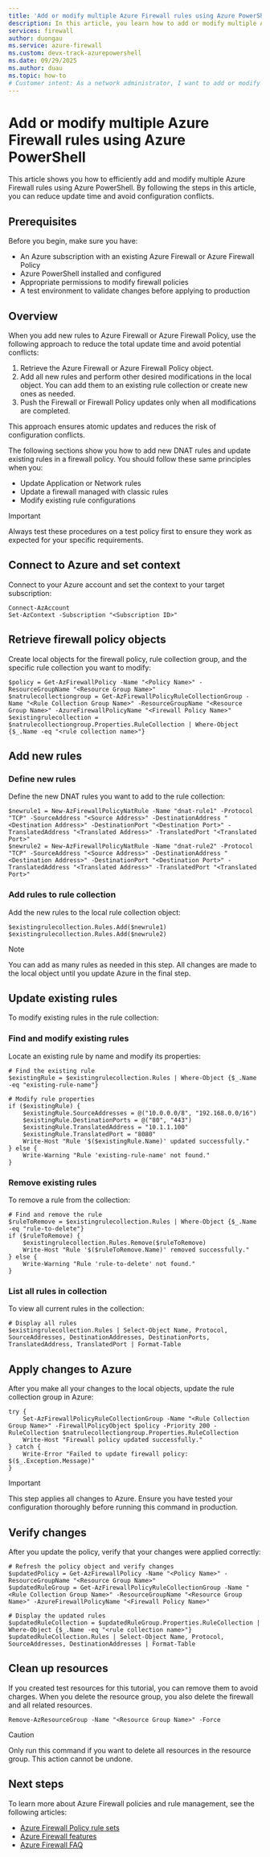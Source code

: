 ```yaml
---
title: 'Add or modify multiple Azure Firewall rules using Azure PowerShell'
description: In this article, you learn how to add or modify multiple Azure Firewall rules using Azure PowerShell. 
services: firewall
author: duongau
ms.service: azure-firewall
ms.custom: devx-track-azurepowershell
ms.date: 09/29/2025
ms.author: duau
ms.topic: how-to
# Customer intent: As a network administrator, I want to add or modify multiple Azure Firewall rules using PowerShell, so that I can efficiently manage firewall policies and reduce update times for better network security.
---
```


# Add or modify multiple Azure Firewall rules using Azure PowerShell

This article shows you how to efficiently add and modify multiple Azure Firewall rules using Azure PowerShell. By following the steps in this article, you can reduce update time and avoid configuration conflicts.

## Prerequisites

Before you begin, make sure you have:

- An Azure subscription with an existing Azure Firewall or Azure Firewall Policy
- Azure PowerShell installed and configured
- Appropriate permissions to modify firewall policies
- A test environment to validate changes before applying to production

## Overview

When you add new rules to Azure Firewall or Azure Firewall Policy, use the following approach to reduce the total update time and avoid potential conflicts:

1. Retrieve the Azure Firewall or Azure Firewall Policy object.
1. Add all new rules and perform other desired modifications in the local object. You can add them to an existing rule collection or create new ones as needed.
1. Push the Firewall or Firewall Policy updates only when all modifications are completed.

This approach ensures atomic updates and reduces the risk of configuration conflicts.

The following sections show you how to add new DNAT rules and update existing rules in a firewall policy. You should follow these same principles when you:

- Update Application or Network rules
- Update a firewall managed with classic rules
- Modify existing rule configurations

> [!IMPORTANT]
> Always test these procedures on a test policy first to ensure they work as expected for your specific requirements.

## Connect to Azure and set context

Connect to your Azure account and set the context to your target subscription:

```azurepowershell-interactive
Connect-AzAccount
Set-AzContext -Subscription "<Subscription ID>"
```

## Retrieve firewall policy objects

Create local objects for the firewall policy, rule collection group, and the specific rule collection you want to modify:

```azurepowershell-interactive
$policy = Get-AzFirewallPolicy -Name "<Policy Name>" -ResourceGroupName "<Resource Group Name>"
$natrulecollectiongroup = Get-AzFirewallPolicyRuleCollectionGroup -Name "<Rule Collection Group Name>" -ResourceGroupName "<Resource Group Name>" -AzureFirewallPolicyName "<Firewall Policy Name>"
$existingrulecollection = $natrulecollectiongroup.Properties.RuleCollection | Where-Object {$_.Name -eq "<rule collection name>"}
```

## Add new rules

### Define new rules

Define the new DNAT rules you want to add to the rule collection:

```azurepowershell-interactive
$newrule1 = New-AzFirewallPolicyNatRule -Name "dnat-rule1" -Protocol "TCP" -SourceAddress "<Source Address>" -DestinationAddress "<Destination Address>" -DestinationPort "<Destination Port>" -TranslatedAddress "<Translated Address>" -TranslatedPort "<Translated Port>"
$newrule2 = New-AzFirewallPolicyNatRule -Name "dnat-rule2" -Protocol "TCP" -SourceAddress "<Source Address>" -DestinationAddress "<Destination Address>" -DestinationPort "<Destination Port>" -TranslatedAddress "<Translated Address>" -TranslatedPort "<Translated Port>"
```

### Add rules to rule collection

Add the new rules to the local rule collection object:

```azurepowershell-interactive
$existingrulecollection.Rules.Add($newrule1)
$existingrulecollection.Rules.Add($newrule2)
```

> [!NOTE]
> You can add as many rules as needed in this step. All changes are made to the local object until you update Azure in the final step.

## Update existing rules

To modify existing rules in the rule collection:

### Find and modify existing rules

Locate an existing rule by name and modify its properties:

```azurepowershell-interactive
# Find the existing rule
$existingRule = $existingrulecollection.Rules | Where-Object {$_.Name -eq "existing-rule-name"}

# Modify rule properties
if ($existingRule) {
    $existingRule.SourceAddresses = @("10.0.0.0/8", "192.168.0.0/16")
    $existingRule.DestinationPorts = @("80", "443")
    $existingRule.TranslatedAddress = "10.1.1.100"
    $existingRule.TranslatedPort = "8080"
    Write-Host "Rule '$($existingRule.Name)' updated successfully."
} else {
    Write-Warning "Rule 'existing-rule-name' not found."
}
```

### Remove existing rules

To remove a rule from the collection:

```azurepowershell-interactive
# Find and remove the rule
$ruleToRemove = $existingrulecollection.Rules | Where-Object {$_.Name -eq "rule-to-delete"}
if ($ruleToRemove) {
    $existingrulecollection.Rules.Remove($ruleToRemove)
    Write-Host "Rule '$($ruleToRemove.Name)' removed successfully."
} else {
    Write-Warning "Rule 'rule-to-delete' not found."
}
```

### List all rules in collection

To view all current rules in the collection:

```azurepowershell-interactive
# Display all rules
$existingrulecollection.Rules | Select-Object Name, Protocol, SourceAddresses, DestinationAddresses, DestinationPorts, TranslatedAddress, TranslatedPort | Format-Table
```

## Apply changes to Azure

After you make all your changes to the local objects, update the rule collection group in Azure:

```azurepowershell-interactive
try {
    Set-AzFirewallPolicyRuleCollectionGroup -Name "<Rule Collection Group Name>" -FirewallPolicyObject $policy -Priority 200 -RuleCollection $natrulecollectiongroup.Properties.RuleCollection
    Write-Host "Firewall policy updated successfully."
} catch {
    Write-Error "Failed to update firewall policy: $($_.Exception.Message)"
}
```

> [!IMPORTANT]
> This step applies all changes to Azure. Ensure you have tested your configuration thoroughly before running this command in production.

## Verify changes

After you update the policy, verify that your changes were applied correctly:

```azurepowershell-interactive
# Refresh the policy object and verify changes
$updatedPolicy = Get-AzFirewallPolicy -Name "<Policy Name>" -ResourceGroupName "<Resource Group Name>"
$updatedRuleGroup = Get-AzFirewallPolicyRuleCollectionGroup -Name "<Rule Collection Group Name>" -ResourceGroupName "<Resource Group Name>" -AzureFirewallPolicyName "<Firewall Policy Name>"

# Display the updated rules
$updatedRuleCollection = $updatedRuleGroup.Properties.RuleCollection | Where-Object {$_.Name -eq "<rule collection name>"}
$updatedRuleCollection.Rules | Select-Object Name, Protocol, SourceAddresses, DestinationAddresses | Format-Table
```

## Clean up resources

If you created test resources for this tutorial, you can remove them to avoid charges. When you delete the resource group, you also delete the firewall and all related resources.

```azurepowershell-interactive
Remove-AzResourceGroup -Name "<Resource Group Name>" -Force
```

> [!CAUTION]
> Only run this command if you want to delete all resources in the resource group. This action cannot be undone.

## Next steps

To learn more about Azure Firewall policies and rule management, see the following articles:

- [Azure Firewall Policy rule sets](policy-rule-sets.md)
- [Azure Firewall features](features.md)
- [Azure Firewall FAQ](firewall-faq.yml)
